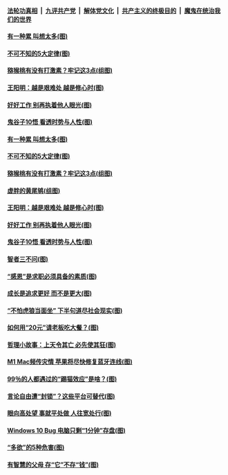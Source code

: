 

####  [法轮功真相](../../../../basic/blob/master/README.md?t=01180931) &nbsp;|&nbsp; [九评共产党](../../../../9ping.md/blob/master/README.md?t=01180931) &nbsp;|&nbsp; [解体党文化](../../../../jtdwh.md/blob/master/README.md?t=01180931)  &nbsp;|&nbsp; [共产主义的终极目的](../../../../gczydzjmd.md/blob/master/README.md?t=01180931) &nbsp;|&nbsp; [魔鬼在统治我们的世界](../../../../mgztzwmdsj.md/blob/master/README.md?t=01180931) 

#### [有一种累 叫想太多(图)](../pages/p8/959151.md?t=01180931) 

#### [不可不知的5大定律(图)](../pages/p8/959097.md?t=01180931) 

#### [猕猴桃有没有打激素？牢记这3点(组图)](../pages/p8/959133.md?t=01180931) 

#### [王阳明：越是艰难处 越是修心时(图)](../pages/p8/958916.md?t=01180931) 

#### [好好工作 别再执着他人眼光(图)](../pages/p8/959314.md?t=01180931) 

#### [鬼谷子10悟 看透时势与人性(图)](../pages/p8/959235.md?t=01180931) 

#### [有一种累 叫想太多(图)](../pages/p8/959151.md?t=01180931) 

#### [不可不知的5大定律(图)](../pages/p8/959097.md?t=01180931) 

#### [猕猴桃有没有打激素？牢记这3点(组图)](../pages/p8/959133.md?t=01180931) 

#### [虚胖的黄尾鸲(组图)](../pages/p8/959326.md?t=01180931) 

#### [王阳明：越是艰难处 越是修心时(图)](../pages/p8/958916.md?t=01180931) 

#### [好好工作 别再执着他人眼光(图)](../pages/p8/959314.md?t=01180931) 

#### [鬼谷子10悟 看透时势与人性(图)](../pages/p8/959235.md?t=01180931) 

#### [智者三不问(图)](../pages/p8/959094.md?t=01180931) 

#### [“感恩”是求职必须具备的素质(图)](../pages/p8/958907.md?t=01180931) 

#### [成长是追求更好 而不是更大(图)](../pages/p8/959216.md?t=01180931) 

#### [“不怕虎狼当面坐” 下半句道尽社会现实(图)](../pages/p8/959177.md?t=01180931) 

#### [如何用“20元”请老板吃大餐？(图)](../pages/p8/959096.md?t=01180931) 

#### [哲理小故事：上天令其亡 必先使其狂(图)](../pages/p8/958904.md?t=01180931) 

#### [M1 Mac频传灾情 苹果将尽快修复蓝牙连线(图)](../pages/p8/959107.md?t=01180931) 

#### [99％的人都遇过的“踢猫效应”是啥？(图)](../pages/p8/959084.md?t=01180931) 

#### [言论自由遭“封锁”？这些平台可替代(图)](../pages/p8/959024.md?t=01180931) 

#### [眼向高处望 事就平处做 人往宽处行(图)](../pages/p8/958899.md?t=01180931) 

#### [Windows 10 Bug 电脑只剩“1分钟”存盘(图)](../pages/p8/958988.md?t=01180931) 

#### [“多欲”的5种危害(图)](../pages/p8/958962.md?t=01180931) 

#### [有智慧的父母 存“它”不存“钱”(图)](../pages/p8/958893.md?t=01180931) 

